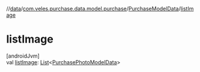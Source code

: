 //[data](../../../index.md)/[com.veles.purchase.data.model.purchase](../index.md)/[PurchaseModelData](index.md)/[listImage](list-image.md)

# listImage

[androidJvm]\
val [listImage](list-image.md): [List](https://kotlinlang.org/api/latest/jvm/stdlib/kotlin.collections/-list/index.html)&lt;[PurchasePhotoModelData](../-purchase-photo-model-data/index.md)&gt;
